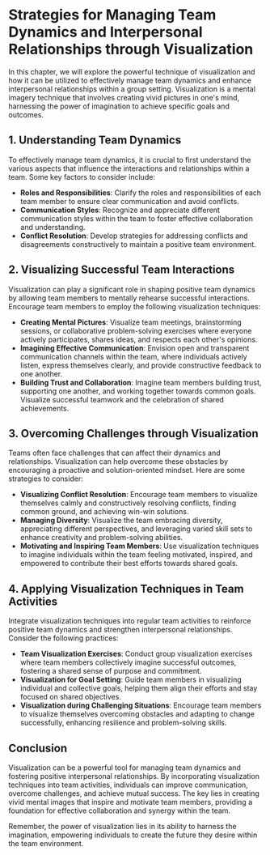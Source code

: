 Strategies for Managing Team Dynamics and Interpersonal Relationships through Visualization
======================================================================================================

In this chapter, we will explore the powerful technique of visualization and how it can be utilized to effectively manage team dynamics and enhance interpersonal relationships within a group setting. Visualization is a mental imagery technique that involves creating vivid pictures in one's mind, harnessing the power of imagination to achieve specific goals and outcomes.

1\. Understanding Team Dynamics
------------------------------

To effectively manage team dynamics, it is crucial to first understand the various aspects that influence the interactions and relationships within a team. Some key factors to consider include:

* **Roles and Responsibilities**: Clarify the roles and responsibilities of each team member to ensure clear communication and avoid conflicts.
* **Communication Styles**: Recognize and appreciate different communication styles within the team to foster effective collaboration and understanding.
* **Conflict Resolution**: Develop strategies for addressing conflicts and disagreements constructively to maintain a positive team environment.

2\. Visualizing Successful Team Interactions
-------------------------------------------

Visualization can play a significant role in shaping positive team dynamics by allowing team members to mentally rehearse successful interactions. Encourage team members to employ the following visualization techniques:

* **Creating Mental Pictures**: Visualize team meetings, brainstorming sessions, or collaborative problem-solving exercises where everyone actively participates, shares ideas, and respects each other's opinions.
* **Imagining Effective Communication**: Envision open and transparent communication channels within the team, where individuals actively listen, express themselves clearly, and provide constructive feedback to one another.
* **Building Trust and Collaboration**: Imagine team members building trust, supporting one another, and working together towards common goals. Visualize successful teamwork and the celebration of shared achievements.

3\. Overcoming Challenges through Visualization
----------------------------------------------

Teams often face challenges that can affect their dynamics and relationships. Visualization can help overcome these obstacles by encouraging a proactive and solution-oriented mindset. Here are some strategies to consider:

* **Visualizing Conflict Resolution**: Encourage team members to visualize themselves calmly and constructively resolving conflicts, finding common ground, and achieving win-win solutions.
* **Managing Diversity**: Visualize the team embracing diversity, appreciating different perspectives, and leveraging varied skill sets to enhance creativity and problem-solving abilities.
* **Motivating and Inspiring Team Members**: Use visualization techniques to imagine individuals within the team feeling motivated, inspired, and empowered to contribute their best efforts towards shared goals.

4\. Applying Visualization Techniques in Team Activities
-------------------------------------------------------

Integrate visualization techniques into regular team activities to reinforce positive team dynamics and strengthen interpersonal relationships. Consider the following practices:

* **Team Visualization Exercises**: Conduct group visualization exercises where team members collectively imagine successful outcomes, fostering a shared sense of purpose and commitment.
* **Visualization for Goal Setting**: Guide team members in visualizing individual and collective goals, helping them align their efforts and stay focused on shared objectives.
* **Visualization during Challenging Situations**: Encourage team members to visualize themselves overcoming obstacles and adapting to change successfully, enhancing resilience and problem-solving skills.

Conclusion
----------

Visualization can be a powerful tool for managing team dynamics and fostering positive interpersonal relationships. By incorporating visualization techniques into team activities, individuals can improve communication, overcome challenges, and achieve mutual success. The key lies in creating vivid mental images that inspire and motivate team members, providing a foundation for effective collaboration and synergy within the team.

Remember, the power of visualization lies in its ability to harness the imagination, empowering individuals to create the future they desire within the team environment.
